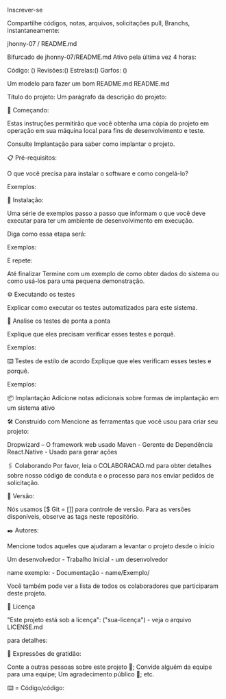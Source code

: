 Inscrever-se

Compartilhe códigos, notas, arquivos, solicitações pull, Branchs, instantaneamente:

jhonny-07 / README.md

Bifurcado de jhonny-07/README.md
Ativo pela última vez 4 horas:

Código:  ()
Revisões:()
Estrelas:()
Garfos:  ()

Um modelo para fazer um bom README.md
README.md

Título do projeto:
Um parágrafo da descrição do projeto:

🚀 Começando:

Estas instruções permitirão que você obtenha uma cópia do projeto em operação em sua máquina local para fins de desenvolvimento e teste.

Consulte Implantação para saber como implantar o projeto.

📋 Pré-requisitos:

O que você precisa para instalar o software e como congelá-lo?

Exemplos:

🔧 Instalação:

Uma série de exemplos passo a passo que informam o que você deve executar para ter um ambiente de desenvolvimento em execução.

Diga como essa etapa será:

Exemplos:

E repete:

Até finalizar
Termine com um exemplo de como obter dados do sistema ou como usá-los para uma pequena demonstração.

⚙️ Executando os testes

Explicar como executar os testes automatizados para este sistema.

🔩 Analise os testes de ponta a ponta

Explique que eles precisam verificar esses testes e porquê.

Exemplos:

⌨️ Testes de estilo de acordo
Explique que eles verificam esses testes e porquê.

Exemplos:

 📦 Implantação
Adicione notas adicionais sobre formas de implantação em um sistema ativo

 🛠️ Construído com
Mencione as ferramentas que você usou para criar seu projeto:

Dropwizard – O framework web usado
Maven - Gerente de Dependência
React.Native - Usado para gerar ações

🖇️ Colaborando
Por favor, leia o COLABORACAO.md para obter detalhes sobre nosso código de conduta e o processo para nos enviar pedidos de solicitação.

📌 Versão:

Nós usamos [$ Git = []]  para controle de versão. Para as versões disponíveis, observe as tags neste repositório.

✒️ Autores:

Mencione todos aqueles que ajudaram a levantar o projeto desde o início

Um desenvolvedor - Trabalho Inicial - um desenvolvedor

name exemplo: - Documentação - name/Exemplo/

Você também pode ver a lista de todos os colaboradores que participaram deste projeto.

📄 Licença

"Este projeto está sob a licença":  ("sua-licença") - veja o arquivo LICENSE.md 

para detalhes:

🎁 Expressões de gratidão:

Conte a outras pessoas sobre este projeto 📢;
Convide alguém da equipe para uma equipe;
Um agradecimento público 🤝;
etc. 

⌨️ = Código/código:

